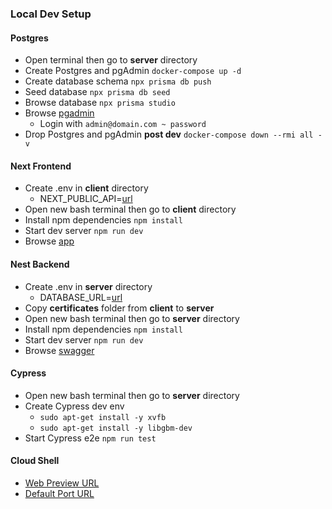 ### Local Dev Setup
#### Postgres
- Open terminal then go to **server** directory
- Create Postgres and pgAdmin `docker-compose up -d`
- Create database schema `npx prisma db push`
- Seed database `npx prisma db seed`
- Browse database `npx prisma studio`
- Browse [pgadmin](http://localhost:8085) 
  - Login with `admin@domain.com ~ password`
- Drop Postgres and pgAdmin **post dev** `docker-compose down --rmi all -v`
#### Next Frontend
- Create .env in **client** directory
  - NEXT_PUBLIC_API=[url](https://localhost:8080/api)
- Open new bash terminal then go to **client** directory
- Install npm dependencies `npm install`
- Start dev server `npm run dev`
- Browse [app](https://localhost:8090)
#### Nest Backend
- Create .env in **server** directory
  - DATABASE_URL=[url](postgresql://postgres:password@localhost:5432/postgres)
- Copy **certificates** folder from **client** to **server**
- Open new bash terminal then go to **server** directory 
- Install npm dependencies `npm install`
- Start dev server `npm run dev`
- Browse [swagger](https://localhost:8080/swagger)
#### Cypress
- Open new bash terminal then go to **server** directory
- Create Cypress dev env
  - `sudo apt-get install -y xvfb`
  - `sudo apt-get install -y libgbm-dev`
- Start Cypress e2e `npm run test`

#### Cloud Shell 
- [Web Preview URL](https://<port>-<project-id>.<region>.cloudshell.dev)
- [Default Port URL](https://8080-<project-id>.<region>.cloudshell.dev)
